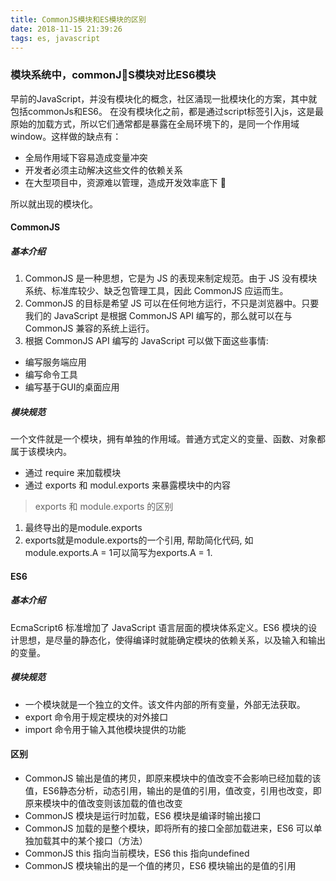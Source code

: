 ```yaml
---
title: CommonJS模块和ES模块的区别
date: 2018-11-15 21:39:26
tags: es, javascript
---
```


### 模块系统中，commonJS模块对比ES6模块

早前的JavaScript，并没有模块化的概念，社区涌现一批模块化的方案，其中就包括commonJs和ES6。
在没有模块化之前，都是通过script标签引入js，这是最原始的加载方式，所以它们通常都是暴露在全局环境下的，是同一个作用域window。这样做的缺点有：
* 全局作用域下容易造成变量冲突
* 开发者必须主动解决这些文件的依赖关系
* 在大型项目中，资源难以管理，造成开发效率底下


所以就出现的模块化。

#### CommonJS
##### 基本介绍
1. CommonJS 是一种思想，它是为 JS 的表现来制定规范。由于 JS 没有模块系统、标准库较少、缺乏包管理工具，因此 CommonJS 应运而生。
2. CommonJS 的目标是希望 JS 可以在任何地方运行，不只是浏览器中。只要我们的 JavaScript 是根据 CommonJS API 编写的，那么就可以在与 CommonJS 兼容的系统上运行。
3. 根据 CommonJS API 编写的 JavaScript 可以做下面这些事情:
* 编写服务端应用
* 编写命令工具
* 编写基于GUI的桌面应用
##### 模块规范
一个文件就是一个模块，拥有单独的作用域。普通方式定义的变量、函数、对象都属于该模块内。
* 通过 require 来加载模块
* 通过 exports 和 modul.exports 来暴露模块中的内容

> exports 和 module.exports 的区别

1. 最终导出的是module.exports
2. exports就是module.exports的一个引用, 帮助简化代码, 如module.exports.A = 1可以简写为exports.A = 1.

#### ES6
##### 基本介绍
EcmaScript6 标准增加了 JavaScript 语言层面的模块体系定义。ES6 模块的设计思想，是尽量的静态化，使得编译时就能确定模块的依赖关系，以及输入和输出的变量。

##### 模块规范
* 一个模块就是一个独立的文件。该文件内部的所有变量，外部无法获取。
* export 命令用于规定模块的对外接口
* import 命令用于输入其他模块提供的功能

#### 区别
* CommonJS 输出是值的拷贝，即原来模块中的值改变不会影响已经加载的该值，ES6静态分析，动态引用，输出的是值的引用，值改变，引用也改变，即原来模块中的值改变则该加载的值也改变
* CommonJS 模块是运行时加载，ES6 模块是编译时输出接口
* CommonJS 加载的是整个模块，即将所有的接口全部加载进来，ES6 可以单独加载其中的某个接口（方法）
* CommonJS this 指向当前模块，ES6 this 指向undefined
* CommonJS 模块输出的是一个值的拷贝，ES6 模块输出的是值的引用


